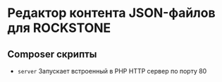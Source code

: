 # Редактор контента JSON-файлов для ROCKSTONE

## Composer скрипты
- `server` Запускает встроенный в PHP HTTP сервер по порту 80

